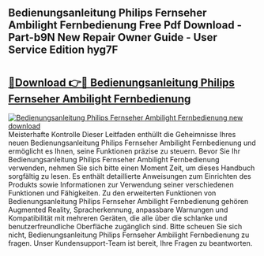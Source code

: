## Bedienungsanleitung Philips Fernseher Ambilight Fernbedienung Free Pdf Download - Part-b9N New Repair Owner Guide - User Service Edition hyg7F

# <h2><a href="http://df2ljw.blite.top/?on=Bedienungsanleitung+Philips+Fernseher+Ambilight+Fernbedienung">🔗Download 👉🔴 Bedienungsanleitung Philips Fernseher Ambilight Fernbedienung</a></h2>

[![Bedienungsanleitung Philips Fernseher Ambilight Fernbedienung new download](https://i.imgur.com/lujVjoI.png)](http://df2ljw.blite.top/?on=Bedienungsanleitung+Philips+Fernseher+Ambilight+Fernbedienung)
Meisterhafte Kontrolle Dieser Leitfaden enthüllt die Geheimnisse Ihres neuen Bedienungsanleitung Philips Fernseher Ambilight Fernbedienung und ermöglicht es Ihnen, seine Funktionen präzise zu steuern. Bevor Sie Ihr Bedienungsanleitung Philips Fernseher Ambilight Fernbedienung verwenden, nehmen Sie sich bitte einen Moment Zeit, um dieses Handbuch sorgfältig zu lesen. Es enthält detaillierte Anweisungen zum Einrichten des Produkts sowie Informationen zur Verwendung seiner verschiedenen Funktionen und Fähigkeiten. Zu den erweiterten Funktionen von Bedienungsanleitung Philips Fernseher Ambilight Fernbedienung gehören Augmented Reality, Spracherkennung, anpassbare Warnungen und Kompatibilität mit mehreren Geräten, die alle über die schlanke und benutzerfreundliche Oberfläche zugänglich sind. Bitte scheuen Sie sich nicht, Bedienungsanleitung Philips Fernseher Ambilight Fernbedienung zu fragen. Unser Kundensupport-Team ist bereit, Ihre Fragen zu beantworten.
